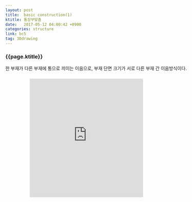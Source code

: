 ```yaml
---
layout: post
title:  basic construction(1)
ktitle: 통장부맞춤
date:   2017-05-12 04:00:42 +0900
categories: structure
link: bc5
tag: 3Ddrawing
---
```


<div style="width:900px; margin:0px auto">

<h3>
	{{page.ktitle}}
</h3>

<p style="line-height: 160%">한 부재가 다른 부재에 통으로 끼이는 이음으로, 부재 단면 크기가 서로 다른 부재 간
이음방식이다.</p>	
</div>	

<div style="text-align:center; margin:20px 0px 30px 0px; display: block;">

<iframe width="70%" height="370px" src="https://www.youtube.com/embed/KXNcBLyVAeo" frameborder="0" allowfullscreen></iframe>

</div>
